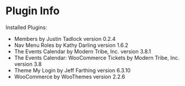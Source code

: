 # Plugin Info 

Installed Plugins:
* Members by Justin Tadlock version 0.2.4
* Nav Menu Roles by Kathy Darling version 1.6.2
* The Events Calendar by Modern Tribe, Inc. version 3.8.1
* The Events Calendar: WooCommerce Tickets by Modern Tribe, Inc. version 3.8
* Theme My Login by Jeff Farthing version 6.3.10
* WooCommerce by WooThemes version 2.2.6

